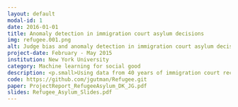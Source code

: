 ```yaml
---
layout: default
modal-id: 1
date: 2016-01-01
title: Anomaly detection in immigration court asylum decisions
img: refugee.001.png
alt: Judge bias and anomaly detection in immigration court asylum decisions
project-date: February - May 2015
institution: New York University
category: Machine learning for social good
description: <p.small>Using data from 40 years of immigration court records in asylum decisions, we built an anomaly detection system to predict the probability of immigration judges granting asylum to families of asylum seekers given the characteristics of the refugee, case, and judge, and recent and immediate asylum decision history. We built predictive models using Adaboost, support vector machines, and other classification models to optimize prediction and recall across all judges. We were particularly interested in measuring streak avoidance behavior in judges’ decision-making and identifying judges whose behavior systematically deviated from expected voting patterns in asylum decisions involving particular refugee ethnicities and countries of origin. </p> <p.small>Fairly extensive missing data necessitated use of multiple imputation in developing the candidate models for the analysis. A hierachical non-parametric model was developed using families nested in judges nested in courts nested in districts. A complete lack of variation at the within-family level motivated the use of families of asylum-seekers as the smallest unit of analysis, rather than individuals. Adaboost and linear support vector machines yielded the lowest mean error across all classes of models when optimizing for the F1-measure on asylum grants.</p> <p.small>In refining these analyses we developed a technique for predicting the expected behavior of an individual judge from the collective decision-making behavior of all other judges, using the multilevel structure to weight the prediction more heavily towards judges closer to the target judge in the hierarchy. We used these weighted predictions to flag judges whose asylum granting decisions did not conform to the "collective wisdom" prediction of the system as a whole. A key finding in our analysis was that decision records which preceded the target case by over a year showed almost no interdependence either within or across judges, as the factors which contribute to reasonable decision-making behavior in asylum cases typically changed too drastically to be informative for time lags beyond one year.</p> <p.small>The analyses and models used in this project were all written in Python using the scikit-learn library for machine learning and statistical modeling. Sensitive and confidential datasets provided by researchers at the National Bureau of Economic Research. Additional features merged from open data obtained from the U.N. High Commissioner for Refugees database.</p>
code: https://github.com/jgutman/Refugee.git
paper: ProjectReport_RefugeeAsylum_DK_JG.pdf
slides: Refugee_Asylum_Slides.pdf
---
```

